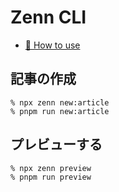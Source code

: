 # Zenn CLI

- [📘 How to use](https://zenn.dev/zenn/articles/zenn-cli-guide)

## 記事の作成

```
% npx zenn new:article
% pnpm run new:article
```

## プレビューする

```
% npx zenn preview
% pnpm run preview
```
